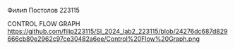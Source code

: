 Филип Постолов 223115

CONTROL FLOW GRAPH
https://github.com/filip223115/SI_2024_lab2_223115/blob/24276dc687d829666cb80e2962c97ce30482a6ee/Control%20Flow%20Graph.png
